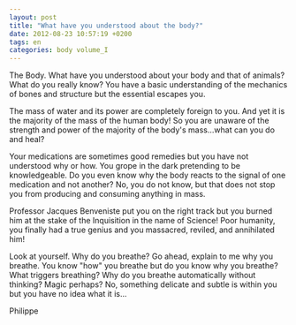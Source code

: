 ```yaml
---
layout: post
title: "What have you understood about the body?"
date: 2012-08-23 10:57:19 +0200
tags: en
categories: body volume_I
---
```

The Body. What have you understood about your body and that of animals? What do you really know? You have a basic understanding of the mechanics of bones and structure but the essential escapes you.

The mass of water and its power are completely foreign to you. And yet it is the majority of the mass of the human body! So you are unaware of the strength and power of the majority of the body's mass...what can you do and heal?

Your medications are sometimes good remedies but you have not understood why or how. You grope in the dark pretending to be knowledgeable. Do you even know why the body reacts to the signal of one medication and not another? No, you do not know, but that does not stop you from producing and consuming anything in mass.

Professor Jacques Benveniste put you on the right track but you burned him at the stake of the Inquisition in the name of Science! Poor humanity, you finally had a true genius and you massacred, reviled, and annihilated him!

Look at yourself. Why do you breathe? Go ahead, explain to me why you breathe. You know "how" you breathe but do you know why you breathe? What triggers breathing? Why do you breathe automatically without thinking? Magic perhaps? No, something delicate and subtle is within you but you have no idea what it is...

Philippe

<!-- This work is licensed under a Creative Commons Attribution-NonCommercial 4.0 International License. -->